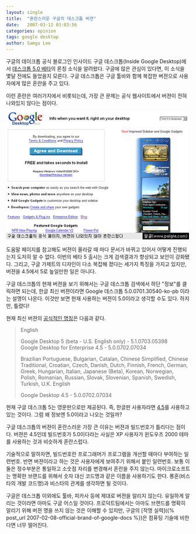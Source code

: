 ```yaml
---
layout: single
title:  "혼란스러운 구글의 데스크톱 버젼"
date:   2007-03-12 03:03:56
categories: opinion
tags: google desktop
author: Samgu Lee
---
```

구글의 데이크톱 공식 블로그인 인사이드 구글 데스크톱(Inside Google Desktop)에서 [데스크톱 5.0 베타](http://googledesktop.blogspot.com/2007/03/new-sidebar-and-gadgets.html)의 론칭 소식을 알려왔다. 구글에 많은 관심이 있다면, 이 소식을 몇달 전에도 들었을지 모른다. 구글 데스크톱은 구글 툴바와 함께 복잡한 버젼으로 사용자에게 많은 혼란을 주고 있다.

이런 혼란은 여러가지에서 비롯되는데, 가장 큰 문제는 공식 웹사이트에서 버젼이 전혀 나와있지 않다는 점이다.

![구글 데스크톱의 첫화면, 버젼이 나와있지 않다](/assets/google-desktop-not-visible-the-version.jpg)

도움말 페이지를 참고해도 버젼이 올라갈 때 마다 문서가 바뀌고 있어서 어떻게 진행되는지 도저히 알 수 없다. 이번의 베타 5 출시는 크게 검색결과가 향상되고 보안이 강화됐다. 그리고, 구글 가제트의 디자인이 다소 복잡해 졌다는 세가지 특징을 가지고 있지만, 버젼을 4.5에서 5로 높일만한 일은 아니다.

구글 데스크톱의 현재 버젼을 보기 위해서는 구글 데스크톱 검색에서 하단 "정보"를 클릭하면 되는데, 한글 최신 버젼이라면 Google 데스크톱 5.0.0701.30540-ko-pb 이라는 설명이 나온다. 이것만 보면 현재 사용하는 버젼이 5.0이라고 생각할 수도 있다. 하지만, 틀렸다!

현재 최신 버젼의 [공식적인 명칭](http://desktop.google.com/support/bin/answer.py?answer=34180)은 다음과 같다.

> English
>
> Google Desktop 5 (beta - U.S. English only) - 5.1.0703.05398  
> Google Desktop for Enterprise 4.5 - 5.0.0702.07034
>
> Brazilian Portuguese, Bulgarian, Catalan, Chinese Simplified, Chinese Traditional, Croatian, Czech, Danish, Dutch, Finnish, French, German, Greek, Hungarian, Italian, Japanese (Beta), Korean, Norwegian, Polish, Romanian, Russian, Slovak, Slovenian, Spanish, Swedish, Turkish, U.K. English
>
> Google Desktop 4.5 - 5.0.0702.07034

현재 구글 데스크톱 5는 영문판으로만 제공된다. 즉, 한글판 사용자라면 [4.5](http://www.palgle.com/2006/11/15/google_desktop_45_update/)를 사용하고 있는 것이다. 그럼 왜 정보엔 5.0이라고 나오는 것일까?

구글 데스크톱의 버젼이 혼란스러운 가장 큰 이유는 버젼과 빌드번호가 틀리다는 점이다. 버젼은 4.5인데 빌드번호가 5.0이다라는 사실은 XP 사용자가 윈도우즈 2000 테마를 사용하는 것과 비슷하게 혼란스럽다.

기술적으로 말하자면, 빌드번호란 프로그래머가 프로그램을 개선할 때마다 부여하는 일련번호. 반면 버젼이라고 하는 것은 사용자에게 보여주기 위해서 붙인 일련번호. 보통 이 둘은 정수부분은 통일하고 소숫점 자리를 변경해서 혼란을 주지 않는다. 마이크로소프트는 명확한 브랜드를 위해서 숫자 대신 코드명과 같은 이름을 사용하기도 한다. 롱혼(비스타의 개발 코드명)과 비스타의 관계를 생각하면 될 것이다.

구글은 데스크톱 이외에도 툴바, 피카사 등에 제대로 버젼을 알리지 않는다. 유일하게 알리는 것이라면 아마도 구글 어스일 것이다. 프로덕트팀에서는 아마도 브랜드를 명확히 알리기 위해 버젼 명을 쓰지 않는 것은 이해할 수 있지만, 구글의 [작명 실력]({% post_url 2007-02-08-official-brand-of-google-docs %})은 컴퓨팅 기술에 비한다면 너무 떨어진다.
